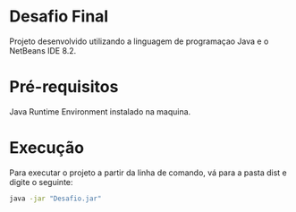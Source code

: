 # Desafio Final

Projeto desenvolvido utilizando a linguagem de programaçao Java e o NetBeans IDE 8.2.

# Pré-requisitos

Java Runtime Environment instalado na maquina.

# Execução

Para executar o projeto a partir da linha de comando, vá para a pasta dist e digite o seguinte:

```bash
java -jar "Desafio.jar"
```
